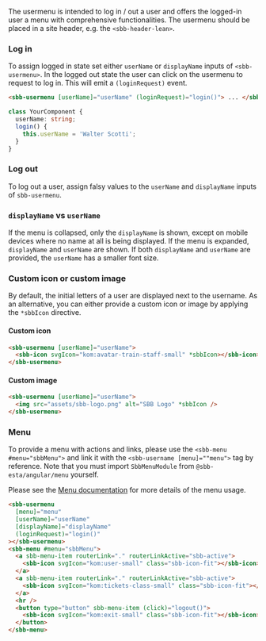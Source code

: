 The usermenu is intended to log in / out a user and offers the logged-in user a menu
with comprehensive functionalities. The usermenu should be placed in a site header, e.g. the `<sbb-header-lean>`.

### Log in

To assign logged in state set either `userName` or `displayName` inputs of `<sbb-usermenu>`.
In the logged out state the user can click on the usermenu to request to log in. This will emit a `(loginRequest)` event.

```html
<sbb-usermenu [userName]="userName" (loginRequest)="login()"> ... </sbb-usermenu>
```

```ts
class YourComponent {
  userName: string;
  login() {
    this.userName = 'Walter Scotti';
  }
}
```

### Log out

To log out a user, assign falsy values to the `userName` and `displayName` inputs of `sbb-usermenu`.

### `displayName` vs `userName`

If the menu is collapsed, only the `displayName` is shown, except on mobile devices where no name at all is being displayed.
If the menu is expanded, `displayName` and `userName` are shown.
If both `displayName` and `userName` are provided, the `userName` has a smaller font size.

### Custom icon or custom image

By default, the initial letters of a user are displayed next to the username.
As an alternative, you can either provide a custom icon or image by applying the `*sbbIcon` directive.

#### Custom icon

```html
<sbb-usermenu [userName]="userName">
  <sbb-icon svgIcon="kom:avatar-train-staff-small" *sbbIcon></sbb-icon>
</sbb-usermenu>
```

#### Custom image

```html
<sbb-usermenu [userName]="userName">
  <img src="assets/sbb-logo.png" alt="SBB Logo" *sbbIcon />
</sbb-usermenu>
```

### Menu

To provide a menu with actions and links, please use the `<sbb-menu #menu="sbbMenu">`
and link it with the `<sbb-username [menu]=""menu">` tag by reference.
Note that you must import `SbbMenuModule` from `@sbb-esta/angular/menu` yourself.

Please see the [Menu documentation](angular/components/menu) for more details of the menu usage.

```html
<sbb-usermenu
  [menu]="menu"
  [userName]="userName"
  [displayName]="displayName"
  (loginRequest)="login()"
></sbb-usermenu>
<sbb-menu #menu="sbbMenu">
  <a sbb-menu-item routerLink="." routerLinkActive="sbb-active">
    <sbb-icon svgIcon="kom:user-small" class="sbb-icon-fit"></sbb-icon> Account
  </a>
  <a sbb-menu-item routerLink="." routerLinkActive="sbb-active">
    <sbb-icon svgIcon="kom:tickets-class-small" class="sbb-icon-fit"></sbb-icon> Orders
  </a>
  <hr />
  <button type="button" sbb-menu-item (click)="logout()">
    <sbb-icon svgIcon="kom:exit-small" class="sbb-icon-fit"></sbb-icon> Logout
  </button>
</sbb-menu>
```
